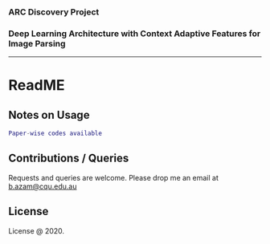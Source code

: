 
### ARC Discovery Project 
### Deep Learning Architecture with Context Adaptive Features for Image Parsing

_____________________________________________________________________________________________

# ReadME



## Notes on Usage

```matlab
Paper-wise codes available
```  

 
## Contributions / Queries 

Requests and queries are welcome. 
Please drop me an email at b.azam@cqu.edu.au

## License
License @ 2020.
